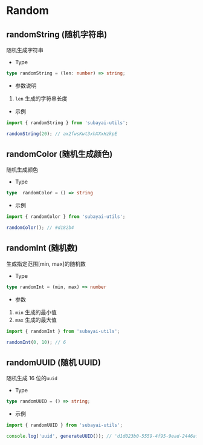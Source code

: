# Random

## randomString (随机字符串)

随机生成字符串

- Type

```ts
type randomString = (len: number) => string;
```

- 参数说明

1. `len` 生成的字符串长度

- 示例

```ts
import { randomString } from 'subayai-utils';

randomString(20); // ax2fwsKwt3xhXXxHzkpE
```

## randomColor (随机生成颜色)

随机生成颜色

- Type

```ts
type  randomColor = () => string
```
- 示例

```typescript
import { randomColor } from 'subayai-utils';

randomColor(); // #d182b4
```

## randomInt (随机数)

生成指定范围[min, max]的随机数

- Type

```ts
type randomInt = (min, max) => number
```

- 参数

1. `min` 生成的最小值
2. `max` 生成的最大值

```typescript
import { randomInt } from 'subayai-utils';

randomInt(0, 10); // 6
```

## randomUUID (随机 UUID)


随机生成 16 位的`uuid`

- Type

```ts
type randomUUID = () => string;
```

- 示例

```ts
import { randomUUID } from 'subayai-utils';

console.log('uuid', generateUUID()); // 'd1d023b0-5559-4f95-9ead-2446afca559f'
```
